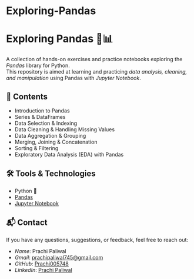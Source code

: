 # Exploring-Pandas
# Exploring Pandas 🐼📊  

A collection of hands-on exercises and practice notebooks exploring the *Pandas* library for Python.  
This repository is aimed at learning and practicing *data analysis, cleaning, and manipulation* using Pandas with *Jupyter Notebook*.  

## 📂 Contents  
- Introduction to Pandas  
- Series & DataFrames  
- Data Selection & Indexing  
- Data Cleaning & Handling Missing Values  
- Data Aggregation & Grouping  
- Merging, Joining & Concatenation  
- Sorting & Filtering  
- Exploratory Data Analysis (EDA) with Pandas  

## 🛠 Tools & Technologies  
- Python 🐍  
- [Pandas](https://pandas.pydata.org/)  
- [Jupyter Notebook](https://jupyter.org/)

## 📬 Contact  

If you have any questions, suggestions, or feedback, feel free to reach out:  

- *Name*: Prachi Paliwal
- *Gmail*: prachipaliwal745@gmail.com 
- *GitHub*: [Prachi005748](https://github.com/Prachi005748)  
- *LinkedIn*: [Prachi Paliwal](https://www.linkedin.com/in/prachi-paliwal-799126268/)  

